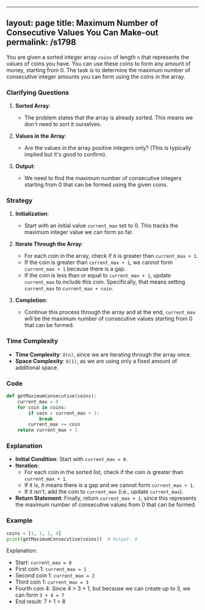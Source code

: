 
---
layout: page
title:  Maximum Number of Consecutive Values You Can Make-out
permalink: /s1798
---

You are given a sorted integer array `coins` of length `n` that represents the values of coins you have. You can use these coins to form any amount of money, starting from 0. The task is to determine the maximum number of consecutive integer amounts you can form using the coins in the array.

### Clarifying Questions

1. **Sorted Array**:
   - The problem states that the array is already sorted. This means we don't need to sort it ourselves.
   
2. **Values in the Array**:
   - Are the values in the array positive integers only? (This is typically implied but it's good to confirm).
   
3. **Output**:
   - We need to find the maximum number of consecutive integers starting from 0 that can be formed using the given coins.

### Strategy

1. **Initialization**:
   - Start with an initial value `current_max` set to 0. This tracks the maximum integer value we can form so far.

2. **Iterate Through the Array**:
   - For each coin in the array, check if it is greater than `current_max + 1`.
   - If the coin is greater than `current_max + 1`, we cannot form `current_max + 1` because there is a gap.
   - If the coin is less than or equal to `current_max + 1`, update `current_max` to include this coin. Specifically, that means setting `current_max` to `current_max + coin`.

3. **Completion**:
   - Continue this process through the array and at the end, `current_max` will be the maximum number of consecutive values starting from 0 that can be formed.

### Time Complexity

- **Time Complexity**: `O(n)`, since we are iterating through the array once.
- **Space Complexity**: `O(1)`, as we are using only a fixed amount of additional space.

### Code

```python
def getMaximumConsecutive(coins):
    current_max = 0
    for coin in coins:
        if coin > current_max + 1:
            break
        current_max += coin
    return current_max + 1
```

### Explanation

- **Initial Condition**: Start with `current_max = 0`.
- **Iteration**:
  - For each coin in the sorted list, check if the coin is greater than `current_max + 1`.
  - If it is, it means there is a gap and we cannot form `current_max + 1`.
  - If it isn't, add the coin to `current_max` (i.e., update `current_max`).
- **Return Statement**: Finally, return `current_max + 1`, since this represents the maximum number of consecutive values from 0 that can be formed.

### Example

```python
coins = [1, 1, 1, 4]
print(getMaximumConsecutive(coins))  # Output: 8
```

Explanation:
- Start: `current_max = 0`
- First coin 1: `current_max = 1`
- Second coin 1: `current_max = 2`
- Third coin 1: `current_max = 3`
- Fourth coin 4: Since 4 > 3 + 1, but because we can create up to 3, we can form `3 + 4 = 7`
- End result: 7 + 1 = 8